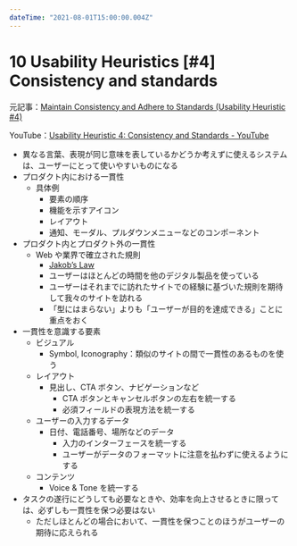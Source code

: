 ```yaml
---
dateTime: "2021-08-01T15:00:00.004Z"
---
```


# 10 Usability Heuristics [#4] Consistency and standards

元記事：[Maintain Consistency and Adhere to Standards (Usability Heuristic #4)](https://www.nngroup.com/articles/consistency-and-standards/)

YouTube：[Usability Heuristic 4: Consistency and Standards - YouTube](https://www.youtube.com/watch?v=Ibndy9KLOSQ)

- 異なる言葉、表現が同じ意味を表しているかどうか考えずに使えるシステムは、ユーザーにとって使いやすいものになる
- プロダクト内における一貫性
  - 具体例
    - 要素の順序
    - 機能を示すアイコン
    - レイアウト
    - 通知、モーダル、プルダウンメニューなどのコンポーネント
- プロダクト内とプロダクト外の一貫性
  - Web や業界で確立された規則
    - [Jakob’s Law](https://www.nngroup.com/videos/jakobs-law-internet-ux/)
    - ユーザーはほとんどの時間を他のデジタル製品を使っている
    - ユーザーはそれまでに訪れたサイトでの経験に基づいた規則を期待して我々のサイトを訪れる
    - 「型にはまらない」よりも「ユーザーが目的を達成できる」ことに重点をおく
- 一貫性を意識する要素
  - ビジュアル
    - Symbol, Iconography：類似のサイトの間で一貫性のあるものを使う
  - レイアウト
    - 見出し、CTA ボタン、ナビゲーションなど
      - CTA ボタンとキャンセルボタンの左右を統一する
      - 必須フィールドの表現方法を統一する
  - ユーザーの入力するデータ
    - 日付、電話番号、場所などのデータ
      - 入力のインターフェースを統一する
      - ユーザーがデータのフォーマットに注意を払わずに使えるようにする
  - コンテンツ
    - Voice & Tone を統一する
- タスクの遂行にどうしても必要なときや、効率を向上させるときに限っては、必ずしも一貫性を保つ必要はない
  - ただしほとんどの場合において、一貫性を保つことのほうがユーザーの期待に応えられる

